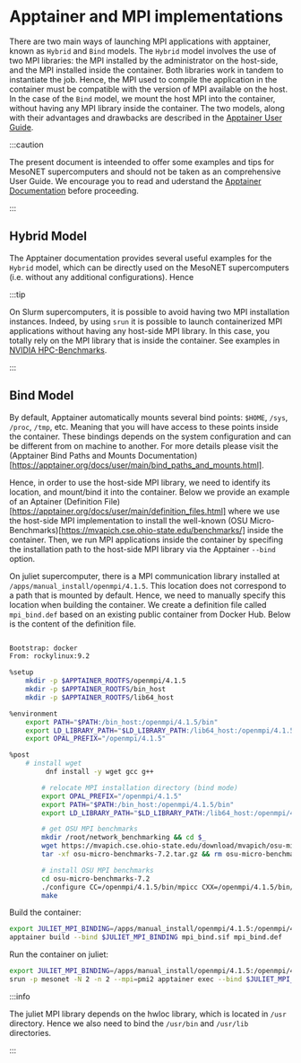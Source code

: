 # Apptainer and MPI implementations
There are two main ways of launching MPI applications with apptainer, known as `Hybrid` and `Bind` models. The `Hybrid` model involves the use of two MPI libraries: the MPI installed by the administrator on the host-side, and the MPI installed inside the container. Both libraries work in tandem to instantiate the job. Hence, the MPI used to compile the application in the container must be compatible with the version of MPI available on the host. In the case of the `Bind` model, we mount the host MPI into the container, without having any MPI library inside the container. The two models, along with their advantages and drawbacks are described in the [Apptainer User Guide](https://apptainer.org/docs/user/1.0/mpi.html).

:::caution

The present document is inteended to offer some examples and tips for MesoNET supercomputers and should not be taken as an comprehensive User Guide. We encourage you to read and uderstand the [Apptainer Documentation](https://apptainer.org/docs/user/1.0/mpi.html) before proceeding.

:::

## Hybrid Model
The Apptainer documentation provides several useful examples for the `Hybrid` model, which can be directly used on the MesoNET supercomputers (i.e. without any additional configurations). Hence 


:::tip

On Slurm supercomputers, it is possible to avoid having two MPI installation instances. Indeed, by using `srun` it is possible to launch containerized MPI applications without having any host-side MPI library. In this case, you totally rely on the MPI library that is inside the container. See examples in [NVIDIA HPC-Benchmarks](../benchmarks/Nvidia_HPC_Benchmarks.md).

:::

## Bind Model 
By default, Apptainer automatically mounts several bind points: `$HOME`, `/sys`, `/proc`, `/tmp`, etc. Meaning that you will have access to these points inside the container. These bindings depends on the system configuration and can be different from on machine to another. For more details please visit the (Apptainer Bind Paths and Mounts Documentation)[https://apptainer.org/docs/user/main/bind_paths_and_mounts.html]. 

Hence, in order to use the host-side MPI library, we need to identify its location, and mount/bind it into the container. Below we provide an example of an Aptainer (Definition File)[https://apptainer.org/docs/user/main/definition_files.html] where we use the host-side MPI implementation to install the well-known (OSU Micro-Benchmarks)[https://mvapich.cse.ohio-state.edu/benchmarks/] inside the container. Then, we run MPI applications inside the container by specifing the installation path to the host-side MPI library via the Apptainer `--bind` option. 


On juliet supercomputer, there is a MPI communication library installed at `/apps/manual_install/openmpi/4.1.5`. This location does not correspond to a path that is mounted by default. Hence, we need to manually specify this location when building the container. We create a definition file called `mpi_bind.def` based on an existing public container from Docker Hub. Below is the content of the definition file.

```sh

Bootstrap: docker
From: rockylinux:9.2

%setup
	mkdir -p $APPTAINER_ROOTFS/openmpi/4.1.5
	mkdir -p $APPTAINER_ROOTFS/bin_host
	mkdir -p $APPTAINER_ROOTFS/lib64_host

%environment
	export PATH="$PATH:/bin_host:/openmpi/4.1.5/bin"
	export LD_LIBRARY_PATH="$LD_LIBRARY_PATH:/lib64_host:/openmpi/4.1.5/lib"
	export OPAL_PREFIX="/openmpi/4.1.5" 

%post
	# install wget
         dnf install -y wget gcc g++ 

        # relocate MPI installation directory (bind mode)
        export OPAL_PREFIX="/openmpi/4.1.5" 
        export PATH="$PATH:/bin_host:/openmpi/4.1.5/bin"
        export LD_LIBRARY_PATH="$LD_LIBRARY_PATH:/lib64_host:/openmpi/4.1.5/lib"

        # get OSU MPI benchmarks
        mkdir /root/network_benchmarking && cd $_
        wget https://mvapich.cse.ohio-state.edu/download/mvapich/osu-micro-benchmarks-7.2.tar.gz
        tar -xf osu-micro-benchmarks-7.2.tar.gz && rm osu-micro-benchmarks-7.2.tar.gz

        # install OSU MPI benchmarks
        cd osu-micro-benchmarks-7.2
        ./configure CC=/openmpi/4.1.5/bin/mpicc CXX=/openmpi/4.1.5/bin/mpicxx 
        make
```

Build the container:
```sh
export JULIET_MPI_BINDING=/apps/manual_install/openmpi/4.1.5:/openmpi/4.1.5,/usr/bin:/bin_host,/usr/lib64:/lib64_host
apptainer build --bind $JULIET_MPI_BINDING mpi_bind.sif mpi_bind.def
```

Run the container on juliet:
```sh
export JULIET_MPI_BINDING=/apps/manual_install/openmpi/4.1.5:/openmpi/4.1.5,/usr/bin:/bin_host,/usr/lib64:/lib64_host
srun -p mesonet -N 2 -n 2 --mpi=pmi2 apptainer exec --bind $JULIET_MPI_BINDING mpi_bind.sif /root/network_benchmarking/osu-micro-benchmarks-7.2/c/mpi/pt2pt/standard/osu_latency
```

:::info

The juliet MPI library depends on the hwloc library, which is located in `/usr` directory. Hence we also need to bind the `/usr/bin` and `/usr/lib` directories.

:::